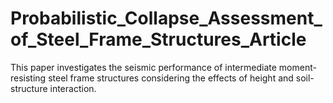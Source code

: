 # Probabilistic_Collapse_Assessment_of_Steel_Frame_Structures_Article
 This paper investigates the seismic performance of intermediate moment-resisting steel frame structures considering the effects of height and soil-structure interaction.
